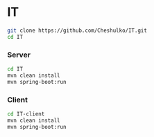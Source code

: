 # IT

```sh
git clone https://github.com/Cheshulko/IT.git
cd IT
```

### Server

```sh
cd IT
mvn clean install
mvn spring-boot:run
```

### Client

```sh
cd IT-client
mvn clean install
mvn spring-boot:run
```
